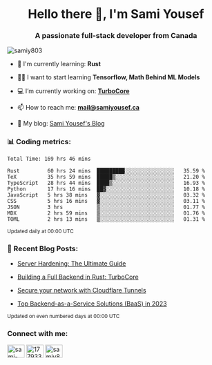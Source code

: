 <h1 align="center">Hello there 👋, I'm Sami Yousef</h1>
<h3 align="center">A passionate full-stack developer from Canada</h3>

<p align="left"> <img src="https://komarev.com/ghpvc/?username=samiy803&label=Profile%20views&color=0e75b6&style=flat" alt="samiy803" /> </p>

- 🌱 I'm currently learning: **Rust**

- 👨‍💻 I want to start learning **Tensorflow, Math Behind ML Models**

- 💻 I’m currently working on: **[TurboCore](https://github.com/samiy803/TurboCore)**

- 📫 How to reach me: **mail@samiyousef.ca**

- 📝 My blog: [Sami Yousef's Blog](https://blog.samiyousef.ca)

<h3 align="left">📊 Coding metrics:</h3>
<!--START_SECTION:waka-->

```text
Total Time: 169 hrs 46 mins

Rust         60 hrs 24 mins  █████████░░░░░░░░░░░░░░░░   35.59 %
TeX          35 hrs 59 mins  █████▒░░░░░░░░░░░░░░░░░░░   21.20 %
TypeScript   28 hrs 44 mins  ████▒░░░░░░░░░░░░░░░░░░░░   16.93 %
Python       17 hrs 16 mins  ██▓░░░░░░░░░░░░░░░░░░░░░░   10.18 %
JavaScript   5 hrs 38 mins   ▓░░░░░░░░░░░░░░░░░░░░░░░░   03.32 %
CSS          5 hrs 16 mins   ▓░░░░░░░░░░░░░░░░░░░░░░░░   03.11 %
JSON         3 hrs           ▒░░░░░░░░░░░░░░░░░░░░░░░░   01.77 %
MDX          2 hrs 59 mins   ▒░░░░░░░░░░░░░░░░░░░░░░░░   01.76 %
TOML         2 hrs 13 mins   ▒░░░░░░░░░░░░░░░░░░░░░░░░   01.31 %
```

<!--END_SECTION:waka-->
<sup>Updated daily at 00:00 UTC</sup>

<h3 align="left">📝 Recent Blog Posts:</h3>

<!-- BLOG-POST-LIST:START -->
- [Server Hardening: The Ultimate Guide](https://blog.samiyousef.ca/server-hardening-the-ultimate-guide/)

- [Building a Full Backend in Rust: TurboCore](https://blog.samiyousef.ca/building-a-full-backend-in-rust-turbocore/)

- [Secure your network with Cloudflare Tunnels](https://blog.samiyousef.ca/secure-your-network-with-cloudflare-tunnels/)

- [Top Backend-as-a-Service Solutions &lpar;BaaS&rpar; in 2023](https://blog.samiyousef.ca/comparing-backend-as-a-service-solutions-a-complete-guide/)
<!-- BLOG-POST-LIST:END -->
<sup>Updated on even numbered days at 00:00 UTC</sup>

<h3 align="left">Connect with me:</h3>
<p align="left">
<a href="https://linkedin.com/in/sami-yousef" target="blank"><img align="center" src="https://raw.githubusercontent.com/rahuldkjain/github-profile-readme-generator/master/src/images/icons/Social/linked-in-alt.svg" alt="sami-yousef" height="30" width="40" /></a>
<a href="https://stackoverflow.com/users/17793354" target="blank"><img align="center" src="https://raw.githubusercontent.com/rahuldkjain/github-profile-readme-generator/master/src/images/icons/Social/stack-overflow.svg" alt="17793354" height="30" width="40" /></a>
<a href="https://www.leetcode.com/samiy8030" target="blank"><img align="center" src="https://raw.githubusercontent.com/rahuldkjain/github-profile-readme-generator/master/src/images/icons/Social/leet-code.svg" alt="samiy8030" height="30" width="40" /></a>
</p>
